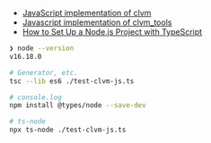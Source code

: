 - [JavaScript implementation of clvm](https://github.com/Chia-Mine/clvm-js)
- [Javascript implementation of clvm_tools](https://github.com/Chia-Mine/clvm_tools-js)
- [How to Set Up a Node.js Project with TypeScript](https://blog.appsignal.com/2022/01/19/how-to-set-up-a-nodejs-project-with-typescript.html)


```sh
❯ node --version
v16.18.0

# Generator, etc.
tsc --lib es6 ./test-clvm-js.ts

# console.log
npm install @types/node --save-dev

# ts-node
npx ts-node ./test-clvm-js.ts
```